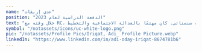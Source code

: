 ```yaml
---
name: "عدي إريقات"
position: "الدفعة الدراسية لعام 2023"
text: "خلال وقته مع RC، كان عدي طالبًا خريجًا لبرنامج فولبرايت يتابع دراسة تخطيط المجتمع في جامعة سنسناتي. كان مهتمًا بالعدالة الاجتماعية والتخطيط."
symbol: "/notassets/icons/uc-white-logo.png"
pic: "/notassets/Profile Pics/Iriqat, Adi_ Profile Picture.webp"
linkedIn: "https://www.linkedin.com/in/adi-oday-iriqat-8674781b6"
---
```

